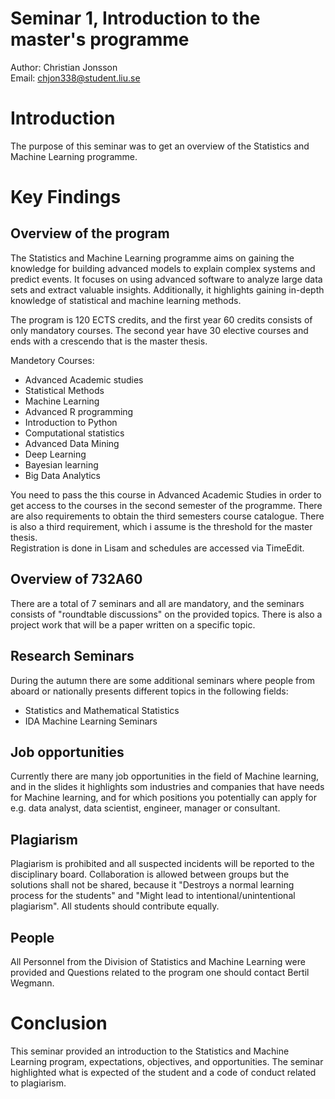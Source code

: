 # Seminar 1, Introduction to the master's programme
Author: Christian Jonsson <br>
Email: chjon338@student.liu.se
 
# Introduction 
The purpose of this seminar was to get an overview of the Statistics and Machine Learning programme.

# Key Findings
## Overview of the program
The Statistics and Machine Learning programme aims on gaining the knowledge for building advanced models to explain complex systems and predict events. It focuses on using advanced software to analyze large data sets and extract valuable insights. Additionally, it highlights gaining in-depth knowledge of statistical and machine learning methods.

The program is 120 ECTS credits, and the first year 60 credits consists of only mandatory courses. The second year have 30 elective courses and ends with a crescendo that is the master thesis. 

Mandetory Courses: 
- Advanced Academic studies
- Statistical Methods
- Machine Learning
- Advanced R programming
- Introduction to Python
- Computational statistics
- Advanced Data Mining
- Deep Learning
- Bayesian learning
- Big Data Analytics

You need to pass the this course in Advanced Academic Studies in order to get access to the courses in the second semester of the programme. There are also requirements to obtain the third semesters course catalogue. There is also a third requirement, which i assume is the threshold for the master thesis.  
Registration is done in Lisam and schedules are accessed via TimeEdit.

## Overview of 732A60
There are a total of 7 seminars and all are mandatory, and the seminars consists of "roundtable discussions" on the provided topics. There is also a project work that will be a paper written on a specific topic.

## Research Seminars
During the autumn there are some additional seminars where people from aboard or nationally presents different topics in the following fields: 
- Statistics and Mathematical Statistics
- IDA Machine Learning Seminars
## Job opportunities
Currently there are many job opportunities in the field of Machine learning, and in the slides it highlights som industries and companies that have needs for Machine learning, and for which positions you potentially can apply for e.g. data analyst, data scientist, engineer, manager or consultant.  

## Plagiarism 
Plagiarism is prohibited and all suspected incidents will be reported to the disciplinary board. 
Collaboration is allowed between groups but the solutions shall not be shared, because it "Destroys a normal learning process for the students"  and "Might lead to intentional/unintentional plagiarism". All students should contribute equally. 

## People
All Personnel from the Division of Statistics and Machine Learning were provided and Questions related to the program one should contact Bertil Wegmann.

# Conclusion 
This seminar provided an introduction to the Statistics and Machine Learning program, expectations, objectives, and opportunities. The seminar highlighted what is expected of the student and a code of conduct related to plagiarism. 